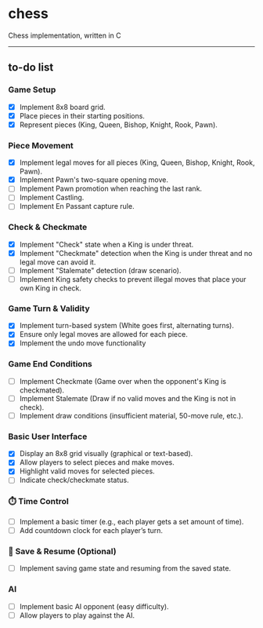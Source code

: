 # chess

Chess implementation, written in C

---

## to-do list

### Game Setup

- [x] Implement 8x8 board grid.
- [x] Place pieces in their starting positions.
- [x] Represent pieces (King, Queen, Bishop, Knight, Rook, Pawn).

### Piece Movement

- [x] Implement legal moves for all pieces (King, Queen, Bishop, Knight, Rook, Pawn).
- [x] Implement Pawn's two-square opening move.
- [ ] Implement Pawn promotion when reaching the last rank.
- [ ] Implement Castling.
- [ ] Implement En Passant capture rule.

### Check & Checkmate

- [x] Implement "Check" state when a King is under threat.
- [x] Implement "Checkmate" detection when the King is under threat and no legal move can avoid it.
- [ ] Implement "Stalemate" detection (draw scenario).
- [ ] Implement King safety checks to prevent illegal moves that place your own King in check.

### Game Turn & Validity

- [x] Implement turn-based system (White goes first, alternating turns).
- [x] Ensure only legal moves are allowed for each piece.
- [x] Implement the undo move functionality

### Game End Conditions

- [ ] Implement Checkmate (Game over when the opponent's King is checkmated).
- [ ] Implement Stalemate (Draw if no valid moves and the King is not in check).
- [ ] Implement draw conditions (insufficient material, 50-move rule, etc.).

### Basic User Interface

- [x] Display an 8x8 grid visually (graphical or text-based).
- [x] Allow players to select pieces and make moves.
- [x] Highlight valid moves for selected pieces.
- [ ] Indicate check/checkmate status.

### ⏱️ Time Control

- [ ] Implement a basic timer (e.g., each player gets a set amount of time).
- [ ] Add countdown clock for each player’s turn.

### 💾 Save & Resume (Optional)

- [ ] Implement saving game state and resuming from the saved state.

### AI

- [ ] Implement basic AI opponent (easy difficulty).
- [ ] Allow players to play against the AI.
